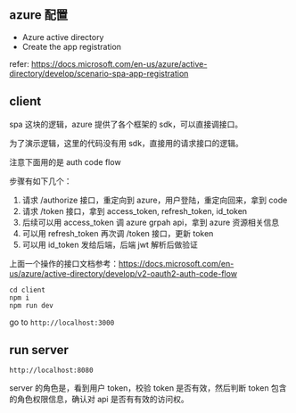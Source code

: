 ## azure 配置

- Azure active directory
- Create the app registration

refer: https://docs.microsoft.com/en-us/azure/active-directory/develop/scenario-spa-app-registration

## client

spa 这块的逻辑，azure 提供了各个框架的 sdk，可以直接调接口。

为了演示逻辑，这里的代码没有用 sdk，直接用的请求接口的逻辑。

注意下面用的是 auth code flow

步骤有如下几个：
1. 请求 /authorize 接口，重定向到 azure，用户登陆，重定向回来，拿到 code
2. 请求 /token 接口，拿到 access_token, refresh_token, id_token
3. 后续可以用 access_token 调 azure grpah api，拿到 azure 资源相关信息
4. 可以用 refresh_token 再次调 /token 接口，更新 token
5. 可以用 id_token 发给后端，后端 jwt 解析后做验证

上面一个操作的接口文档参考：https://docs.microsoft.com/en-us/azure/active-directory/develop/v2-oauth2-auth-code-flow

```
cd client
npm i
npm run dev
```

go to `http://localhost:3000`

## run server

`http://localhost:8080`

server 的角色是，看到用户 token，校验 token 是否有效，然后判断 token 包含的角色权限信息，确认对 api 是否有有效的访问权。
